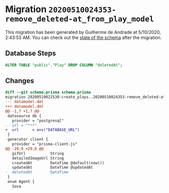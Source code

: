 # Migration `20200510024353-remove_deleted-at_from_play_model`

This migration has been generated by Guilherme de Andrade at 5/10/2020, 2:43:53 AM.
You can check out the [state of the schema](./schema.prisma) after the migration.

## Database Steps

```sql
ALTER TABLE "public"."Play" DROP COLUMN "deletedAt";
```

## Changes

```diff
diff --git schema.prisma schema.prisma
migration 20200510022530-create_plays..20200510024353-remove_deleted-at_from_play_model
--- datamodel.dml
+++ datamodel.dml
@@ -1,7 +1,7 @@
 datasource db {
   provider = "postgresql"
-  url = "***"
+  url      = env("DATABASE_URL")
 }
 generator client {
   provider = "prisma-client-js"
@@ -29,9 +29,8 @@
   gifUrl           String
   detailedImageUrl String
   createdAt        DateTime @default(now())
   updatedAt        DateTime @updatedAt
-  deletedAt        DateTime
 }
 enum Agent {
   Sova
```


